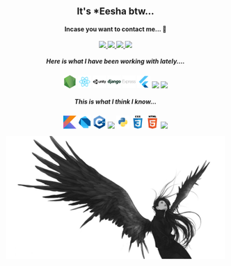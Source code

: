 

<!--
**EeshaArif/EeshaArif** is a ✨ _special_ ✨ repository because its `README.md` (this file) appears on your GitHub profile.

Here are some ideas to get you started:

- 🔭 I’m currently working on ...
- 🌱 I’m currently learning ...
- 👯 I’m looking to collaborate on ...
- 🤔 I’m looking for help with ...
- 💬 Ask me about ...
- 📫 How to reach me: ...
- 😄 Pronouns: ...
- ⚡ Fun fact: ...
-->
<h2 align="center"> It's *Eesha btw... </h2>

<h4 align="center">Incase you want to contact me... 💬 </h4>
<p align="center">

  
  <a href="mailto:eeshaarif@gmail.com">
    <img src="https://img.shields.io/badge/Gmail-EeshaArif-red">
  </a>
  
  
   <a href="https://www.facebook.com/eesha.arif.7">
    <img src="https://img.shields.io/badge/Facebook-EeshaArif-9cf">
  </a>
  

  
  <a href="https://www.instagram.com/eeshaarif6/">
    <img src="https://img.shields.io/badge/Instagram-EeshaArif-ff69b4">
  </a>
  
   <a href="https://www.linkedin.com/in/eesha-arif-a9084616b">
    <img src="https://img.shields.io/badge/Linkedin-EeshaArif-blue">
  </a>
</p>


  
<h5 align="center">Here is what I have been working with lately....</h5>
<p align="center">
    <img height="30" src="https://raw.githubusercontent.com/github/explore/80688e429a7d4ef2fca1e82350fe8e3517d3494d/topics/nodejs/nodejs.png">
    <img height="30" src="https://raw.githubusercontent.com/github/explore/80688e429a7d4ef2fca1e82350fe8e3517d3494d/topics/react/react.png">
    <img height="30" src="https://raw.githubusercontent.com/github/explore/80688e429a7d4ef2fca1e82350fe8e3517d3494d/topics/unity/unity.png">
    <img height="30" src="https://raw.githubusercontent.com/github/explore/80688e429a7d4ef2fca1e82350fe8e3517d3494d/topics/django/django.png">
    <img height="30" src="https://raw.githubusercontent.com/github/explore/80688e429a7d4ef2fca1e82350fe8e3517d3494d/topics/express/express.png">
    <img height="30" src="https://raw.githubusercontent.com/github/explore/cebd63002168a05a6a642f309227eefeccd92950/topics/flutter/flutter.png">
    <img height="30" src="https://www.wittystore.com/image/cache/data/brands_logos/blender-logo-800x800.png">
    <img height="30" src="https://dscmit.com/assets/arlogo.png">
</p>


<h5 align="center">This is what I think I know...</h5>

<p align="center">
  <img height="30" src="https://raw.githubusercontent.com/github/explore/80688e429a7d4ef2fca1e82350fe8e3517d3494d/topics/kotlin/kotlin.png">
  <img height="30" src="https://raw.githubusercontent.com/github/explore/80688e429a7d4ef2fca1e82350fe8e3517d3494d/topics/dart/dart.png">
  <img height="30" src="https://raw.githubusercontent.com/github/explore/80688e429a7d4ef2fca1e82350fe8e3517d3494d/topics/cpp/cpp.png">
  <img height="30" src="https://cdn.vox-cdn.com/thumbor/WZa7uFgVuwiizcAE3dn9IcIOCcQ=/0x0:640x427/1400x1400/filters:focal(0x0:640x427):format(jpeg)/cdn.vox-cdn.com/assets/1087137/java_logo_640.jpg">
  <img height="30" src="https://raw.githubusercontent.com/github/explore/80688e429a7d4ef2fca1e82350fe8e3517d3494d/topics/python/python.png">
  <img height="30" src="https://raw.githubusercontent.com/github/explore/80688e429a7d4ef2fca1e82350fe8e3517d3494d/topics/css/css.png">
  <img height="30" src="https://raw.githubusercontent.com/github/explore/80688e429a7d4ef2fca1e82350fe8e3517d3494d/topics/html/html.png">
  <img height="32" src="https://encrypted-tbn0.gstatic.com/images?q=tbn%3AANd9GcQFUFkZezOxiwrIAMlSMp8uL5bk82N17XzMKQ&usqp=CAU">
</p>

![](https://github.com/EeshaArif/EeshaArif/blob/master/vendors/winged.jpg)

